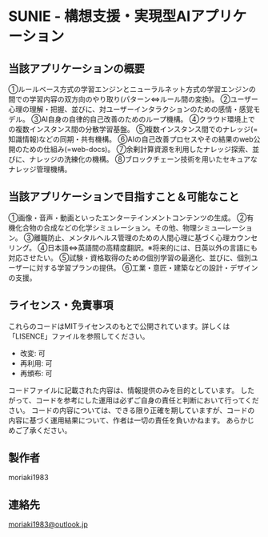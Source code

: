# SUNIE - 構想支援・実現型AIアプリケーション



## 当該アプリケーションの概要
①ルールベース方式の学習エンジンとニューラルネット方式の学習エンジンの間での学習内容の双方向のやり取り(パターン⇔ルール間の変換)。
②ユーザー心理の理解・把握、並びに、対ユーザーインタラクションのための感情・感覚モデル。
③AI自身の自律的自己改善のためのループ機構。
④クラウド環境上での複数インスタンス間の分散学習基盤。
⑤複数インスタンス間でのナレッジ(=知識情報)などの同期・共有機構。
⑥AIの自己改善プロセスやその結果のweb公開のための仕組み(=web-docs)。
⑦余剰計算資源を利用したナレッジ探索、並びに、ナレッジの洗練化の機構。
⑧ブロックチェーン技術を用いたセキュアなナレッジ管理機構。




## 当該アプリケーションで目指すこと＆可能なこと
①画像・音声・動画といったエンターテインメントコンテンツの生成。
②有機化合物の合成などの化学シミュレーション。その他、物理シミュ―レーション。
③離職防止、メンタルヘルス管理のための人間心理に基づく心理カウンセリング。
④日本語⇔英語間の高精度翻訳。※将来的には、日英以外の言語にも対応させたい。
⑤試験・資格取得のための個別学習の最適化、並びに、個別ユーザーに対する学習プランの提供。
⑥工業・意匠・建築などの設計・デザインの支援。




## ライセンス・免責事項
これらのコードはMITライセンスのもとで公開されています。詳しくは「LISENCE」ファイルを参照してください。

- 改変: 可
- 再利用: 可
- 再頒布: 可

コードファイルに記載された内容は、情報提供のみを目的としています。
したがって、コードを参考にした運用は必ずご自身の責任と判断において行ってください。
コードの内容については、できる限り正確を期していますが、コードの内容に基づく運用結果について、作者は一切の責任を負いかねます。
あらかじめご了承ください。




## 製作者
moriaki1983




## 連絡先
moriaki1983@outlook.jp
